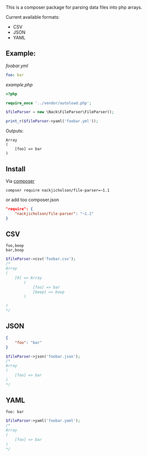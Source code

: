 This is a composer package for parsing data files into php arrays.

Current available formats:

- CSV
- JSON
- YAML

## Example:

*foobar.yml*
```yaml
foo: bar
```
*example.php*
```php
<?php

require_once '../vendor/autoload.php';

$fileParser = new \Nack\FileParser\FileParser();

print_r($fileParser->yaml('foobar.yml'));
```
Outputs:

```
Array
(
    [foo] => bar
)
```

## Install

Via [composer](http://getComposer.org)

`compser require nackjicholson/file-parser=~1.1`

or add too composer.json
```json
"require": {
    "nackjicholson/file-parser": "~1.1"
}
```

## CSV

```
foo,beep
bar,boop
```
```php
$fileParser->csv('foobar.csv');
/*
Array
(
    [0] => Array
        (
            [foo] => bar
            [beep] => boop
        )

)
*/
```

## JSON

```json
{
    "foo": "bar"
}
```
```php
$fileParser->json('foobar.json');
/*
Array
(
    [foo] => bar
)
*/
```

## YAML
```
foo: bar
```
```php
$fileParser->yaml('foobar.yaml');
/*
Array
(
    [foo] => bar
)
*/
```

